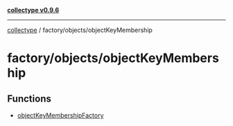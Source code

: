 [**collectype v0.9.6**](../../../README.md)

***

[collectype](../../../modules.md) / factory/objects/objectKeyMembership

# factory/objects/objectKeyMembership

## Functions

- [objectKeyMembershipFactory](functions/objectKeyMembershipFactory.md)
